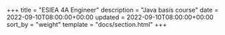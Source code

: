 +++
title = "ESIEA 4A Engineer"
description = "Java basis course"
date = 2022-09-10T08:00:00+00:00
updated = 2022-09-10T08:00:00+00:00
sort_by = "weight"
template = "docs/section.html"
+++

